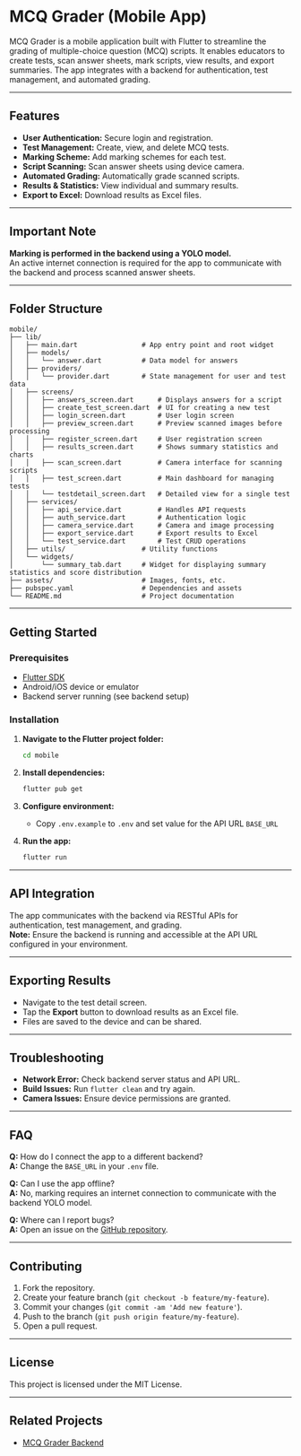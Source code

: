 # MCQ Grader (Mobile App)

MCQ Grader is a mobile application built with Flutter to streamline the grading of multiple-choice question (MCQ) scripts. It enables educators to create tests, scan answer sheets, mark scripts, view results, and export summaries. The app integrates with a backend for authentication, test management, and automated grading.

---

## Features

- **User Authentication:** Secure login and registration.
- **Test Management:** Create, view, and delete MCQ tests.
- **Marking Scheme:** Add marking schemes for each test.
- **Script Scanning:** Scan answer sheets using device camera.
- **Automated Grading:** Automatically grade scanned scripts.
- **Results & Statistics:** View individual and summary results.
- **Export to Excel:** Download results as Excel files.

---

## Important Note

**Marking is performed in the backend using a YOLO model.**  
An active internet connection is required for the app to communicate with the backend and process scanned answer sheets.

---

## Folder Structure

```
mobile/
├── lib/
│   ├── main.dart                # App entry point and root widget
│   ├── models/
│   │   └── answer.dart          # Data model for answers
│   ├── providers/
│   │   └── provider.dart        # State management for user and test data
│   ├── screens/
│   │   ├── answers_screen.dart      # Displays answers for a script
│   │   ├── create_test_screen.dart  # UI for creating a new test
│   │   ├── login_screen.dart        # User login screen
│   │   ├── preview_screen.dart      # Preview scanned images before processing
│   │   ├── register_screen.dart     # User registration screen
│   │   ├── results_screen.dart      # Shows summary statistics and charts
│   │   ├── scan_screen.dart         # Camera interface for scanning scripts
│   │   ├── test_screen.dart         # Main dashboard for managing tests
│   │   └── testdetail_screen.dart   # Detailed view for a single test
│   ├── services/
│   │   ├── api_service.dart         # Handles API requests
│   │   ├── auth_service.dart        # Authentication logic
│   │   ├── camera_service.dart      # Camera and image processing
│   │   ├── export_service.dart      # Export results to Excel
│   │   └── test_service.dart        # Test CRUD operations
│   ├── utils/                   # Utility functions
│   └── widgets/
│       └── summary_tab.dart     # Widget for displaying summary statistics and score distribution
├── assets/                      # Images, fonts, etc.
├── pubspec.yaml                 # Dependencies and assets
└── README.md                    # Project documentation
```

---

## Getting Started

### Prerequisites

- [Flutter SDK](https://flutter.dev/docs/get-started/install)
- Android/iOS device or emulator
- Backend server running (see backend setup)

### Installation

1.  **Navigate to the Flutter project folder:**
    ```sh
    cd mobile
    ```

2.  **Install dependencies:**
    ```sh
    flutter pub get
    ```

3. **Configure environment:**
   - Copy `.env.example` to `.env` and set value for the API URL `BASE_URL`
     

4. **Run the app:**
   ```sh
   flutter run
   ```

---

## API Integration

The app communicates with the backend via RESTful APIs for authentication, test management, and grading.  
**Note:** Ensure the backend is running and accessible at the API URL configured in your environment.

---

## Exporting Results

- Navigate to the test detail screen.
- Tap the **Export** button to download results as an Excel file.
- Files are saved to the device and can be shared.

---

## Troubleshooting

- **Network Error:** Check backend server status and API URL.
- **Build Issues:** Run `flutter clean` and try again.
- **Camera Issues:** Ensure device permissions are granted.

---
## FAQ

**Q:** How do I connect the app to a different backend?  
**A:** Change the `BASE_URL` in your `.env` file.

**Q:** Can I use the app offline?  
**A:** No, marking requires an internet connection to communicate with the backend YOLO model.

**Q:** Where can I report bugs?  
**A:** Open an issue on the [GitHub repository](https://github.com/mysomDeGeneral/mcq-grader/issues).

---

## Contributing

1. Fork the repository.
2. Create your feature branch (`git checkout -b feature/my-feature`).
3. Commit your changes (`git commit -am 'Add new feature'`).
4. Push to the branch (`git push origin feature/my-feature`).
5. Open a pull request.

---

## License

This project is licensed under the MIT License.

---

## Related Projects

- [MCQ Grader Backend](../backend/README.md)